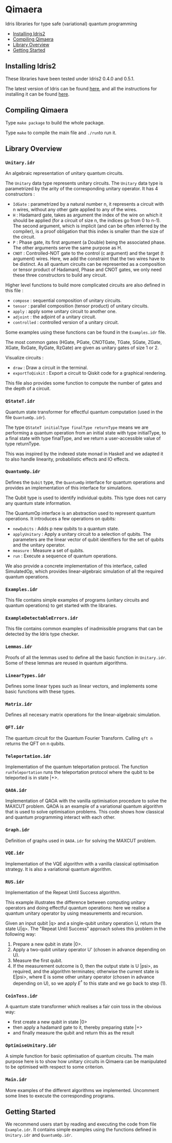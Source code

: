 # Qimaera
Idris libraries for type safe (variational) quantum programming
    
 * [Installing Idris2](#installing)
 * [Compiling Qimaera](#compiling)
 * [Library Overview](#overview)
 * [Getting Started](#getting_started)

## <a id="installing"></a> Installing Idris2

These libraries have been tested under Idris2 0.4.0 and 0.5.1.

The latest version of Idris can be found [here](https://www.idris-lang.org/pages/download.html), and all the instructions for installing it can be found [here](https://idris2.readthedocs.io/en/latest/tutorial/starting.html).


## <a id="compiling"></a> Compiling Qimaera

Type `make package` to build the whole package.

Type `make` to compile the main file and `./run`to run it.

## <a id="overview"></a> Library Overview

### **`Unitary.idr`**

An algebraic representation of unitary quantum circuits.

The `Unitary` data type represents unitary circuits.
The `Unitary` data type is parametrized by the arity of the corresponding unitary operator. It has 4 constructors : 
 * `IdGate` : parametrized by a natural number n, it represents a circuit with n wires, without any other gate applied to any of the wires.
 * `H`      : Hadamard gate, takes as argument the index of the wire on which it should be applied (for a circuit of size n, the indices go from 0 to n-1). The second argument, which is implicit (and can be often inferred by the compiler), is a proof obligation that this index is smaller than the size of the circuit.
 * `P`      : Phase gate, its first argument (a Double) being the associated phase. The other arguments serve the same purpose as H.
 * `CNOT`   : Controlled-NOT gate to the control (c argument) and the target (t argument) wires. Here, we add the constraint that the two wires have to be distinct.
As all quantum circuits can be represented as a composition or tensor product of Hadamard, Phase and CNOT gates, we only need these three constructors to build any circuit.


Higher level functions to build more complicated circuits are also defined in this file :

 * `compose`    : sequential composition of unitary circuits.
 * `tensor`     : parallel composition (tensor product) of unitary circuits.
 * `apply`      : apply some unitary circuit to another one.
 * `adjoint`    : the adjoint of a unitary circuit.
 * `controlled` : controlled version of a unitary circuit.

Some examples using these functions can be found in the `Examples.idr` file.

The most common gates (HGate, PGate, CNOTGate, TGate, SGate, ZGate, XGate, RxGate, RyGate, RzGate) are given as unitary gates of size 1 or 2.

Visualize circuits : 

 * `draw`           : Draw a circuit in the terminal.
 * `exportToQiskit` : Export a circuit to Qiskit code for a graphical rendering.

This file also provides some function to compute the number of gates and the depth of a circuit.


### **`QStateT.idr`**

Quantum state transformer for effectful quantum computation (used in the file `QuantumOp.idr`).

The type `QStateT initialType finalType returnType` means we are performing a quantum operation from an initial state with type initialType, to a final state with type finalType, and we return a user-accessible value of type returnType.

This was inspired by the indexed state monad in Haskell and we adapted it to also handle linearity, probabilistic effects and IO effects. 


### **`QuantumOp.idr`**

Defines the `Qubit` type, the `QuantumOp` interface for quantum operations and provides an implementation of this interface for simulations.

The Qubit type is used to identify individual qubits. This type does not carry any quantum state information.

The QuantumOp interface is an abstraction used to represent quantum operations. It introduces a few operations on qubits:
 * `newQubits`    : Adds p new qubits to a quantum state.
 * `applyUnitary` : Apply a unitary circuit to a selection of qubits. The parameters are the linear vector of qubit identifiers for the set of qubits and the unitary operator.
 * `measure`      : Measure a set of qubits.
 * `run`          : Execute a sequence of quantum operations.

We also provide a concrete implementation of this interface, called SimulatedOp, which provides linear-algebraic simulation of all the required quantum operations.

### **`Examples.idr`**

This file contains simple examples of programs (unitary circuits and quantum operations) to get started with the libraries.

### **`ExampleDetectableErrors.idr`**

This file contains common examples of inadmissible programs that can be detected by the Idris type checker.


### **`Lemmas.idr`**

Proofs of all the lemmas used to define all the basic function in `Unitary.idr`. Some of these lemmas are reused in quantum algorithms.

### **`LinearTypes.idr`**

Defines some linear types such as linear vectors, and implements some basic functions with these types.

### **`Matrix.idr`**

Defines all necesary matrix operations for the linear-algebraic simulation.

### **`QFT.idr`**

The quantum circuit for the Quantum Fourier Transform. Calling `qft n` returns the QFT on n qubits.

### **`Teleportation.idr`**

Implementation of the quantum teleportation protocol. 
The function `runTeleportation` runs the teleportation protocol where the qubit to be teleported is in state |+>.

### **`QAOA.idr`**

Implementation of QAOA with the vanilla optimisation procedure to solve the MAXCUT problem.
QAOA is an example of a variational quantum algorithm that is used to solve optimisation problems.
This code shows how classical and quantum programming interact with each other.


### **`Graph.idr`**

Definition of graphs used in `QAOA.idr` for solving the MAXCUT problem.

### **`VQE.idr`**

Implementation of the VQE algorithm with a vanilla classical optimisation strategy.
It is also a variational quantum algorithm.

### **`RUS.idr`**

Implementation of the Repeat Until Success algorithm.

This example illustrates the difference between computing unitary operators and doing effectful quantum operations: here we realise a quantum unitary operator by using measurements and recursion.

Given an input qubit |q> and a single-qubit unitary operation U, return the state U|q>. The "Repeat Until Success" approach solves this problem in the following way:

 1. Prepare a new qubit in state |0>.
 2. Apply a two-qubit unitary operator U' (chosen in advance depending on U).
 3. Measure the first qubit.
 4. If the measurement outcome is 0, then the output state is U |psi>, as required, and the algorithm terminates; otherwise the current state is E|psi>, where E is some other unitary operator (chosen in advance depending on U), so we apply $E^\dagger$ to
this state and we go back to step (1).

### **`CoinToss.idr`**

A quantum state transformer which realises a fair coin toss in the obvious way: 
 * first create a new qubit in state |0>
 * then apply a hadamard gate to it, thereby preparing state |+>
 * and finally measure the qubit and return this as the result


### **`OptimiseUnitary.idr`**

A simple function for basic optimisation of quantum circuits. The main purpose here is to show how unitary circuits in Qimaera can be manipulated to be optimised with respect to some criterion.

### **`Main.idr`**

More examples of the different algorithms we implemented.
Uncomment some lines to execute the corresponding programs.


## <a id="getting_started"></a> Getting Started

We recommend users start by reading and executing the code from file `Example.idr`. It contains simple examples using the functions defined in `Unitary.idr` and `QuantumOp.idr`.
